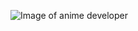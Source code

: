 ![Image of anime developer](https://www.freecodecamp.org/news/content/images/size/w2000/2019/07/goku-learning-react-2.png)
